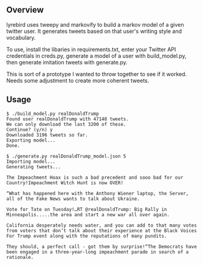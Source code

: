 <h2>Overview</h2>

lyrebird uses tweepy and markovify to build a markov model of a given twitter user. It generates tweets based on that user's writing style and vocabulary.

To use, install the libaries in requirements.txt, enter your Twitter API credentials in creds.py, generate a model of a user with build_model.py, then generate imitation tweets with generate.py.

This is sort of a prototype I wanted to throw together to see if it worked. Needs some adjustment to create more coherent tweets.

<h2>Usage</h2>

```
$ ./build_model.py realDonaldTrump
Found user realDonaldTrump with 47148 tweets.
We can only download the last 3200 of these.
Continue? (y/n) y
Downloaded 3196 tweets so far.
Exporting model...
Done.
```

```
$ ./generate.py realDonaldTrump_model.json 5
Importing model...
Generating tweets...

The Impeachment Hoax is such a bad precedent and sooo bad for our Country!Impeachment Witch Hunt is now OVER!

“What has happened here with the Anthony Wiener laptop, the Server, all of the Fake News wants to talk about Ukraine.

Vote for Tate on Tuesday!…RT @realDonaldTrump: Big Rally in Minneapolis.....the area and start a new war all over again.

California desperately needs water, and you can add to that many votes from voters that don’t talk about their experience at the Black Voices For Trump event along with the reputations of many pundits.

They should, a perfect call - got them by surprise!“The Democrats have been engaged in a three-year-long impeachment parade in search of a rationale.
```
